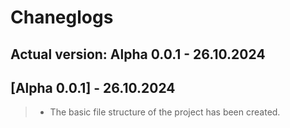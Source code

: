 # Chaneglogs
## Actual version: **Alpha 0.0.1 - 26.10.2024**

## [Alpha 0.0.1] - 26.10.2024
> - The basic file structure of the project has been created.